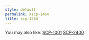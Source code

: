 ```yaml
---
style: default
permalink: Xscp-1464
title: scp-1464
---
```

You may also like:
[SCP-1001](http://scp-wiki.net/scp-1001)
[SCP-2400](http://scp-wiki.net/scp-2400)